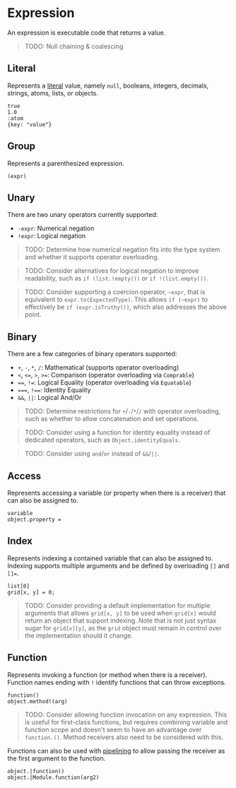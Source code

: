 # Expression

An expression is executable code that returns a value.

> TODO: Null chaining & coalescing

## Literal

Represents a [literal](Literals.md) value, namely `null`, booleans, integers,
decimals, strings, atoms, lists, or objects.

```
true
1.0
:atom
{key: "value"}
```

## Group

Represents a parenthesized expression.

```
(expr)
```

## Unary

There are two unary operators currently supported:

 - `-expr`: Numerical negation
 - `!expr`: Logical negation

> TODO: Determine how numerical negation fits into the type system and whether
> it supports operator overloading.

> TODO: Consider alternatives for logical negation to improve readability, such
> as `if (list.!empty())` or `if !(list.empty())`.

> TODO: Consider supporting a coercion operator, `~expr`, that is equivalent to
> `expr.to(ExpectedType)`. This allows `if (~expr)` to effectively be
> `if (expr.isTruthy())`, which also addresses the above point.

## Binary

There are a few categories of binary operators supported:

 - `+`, `-`, `*`, `/`: Mathematical (supports operator overloading)
 - `<`, `<=`, `>`, `>=`: Comparison (operator overloading via `Comprable`)
 - `==`, `!=`: Logical Equality (operator overloading via `Equatable`)
 - `===`, `!==`: Identity Equality
 - `&&`, `||`: Logical And/Or

> TODO: Determine restrictions for `+`/`-`/`*`/`/` with operator overloading,
> such as whether to allow concatenation and set operations.

> TODO: Consider using a function for identity equality instead of dedicated
> operators, such as `Object.identityEquals`.

> TODO: Consider using `and`/`or` instead of `&&`/`||`. 

## Access

Represents accessing a variable (or property when there is a receiver) that can
also be assigned to.

```
variable
object.property = 
```

## Index

Represents indexing a contained variable that can also be assigned to. Indexing
supports multiple arguments and be defined by overloading `[]` and `[]=`.

```
list[0]
grid[x, y] = 0;
```

> TODO: Consider providing a default implementation for multiple arguments that
> allows `grid[x, y]` to be used when `grid[x]` would return an object that
> support indexing. Note that is not just syntax sugar for `grid[x][y]`, as the
> `grid` object must remain in control over the implementation should it change.

## Function

Represents invoking a function (or method when there is a receiver). Function
names ending with `!` identify functions that can throw exceptions.

```
function()
object.method!(arg)
```

> TODO: Consider allowing function invocation on any expression. This is useful
> for first-class functions, but requires combining variable and function scope
> and doesn't seem to have an advantage over `function.()`. Method receivers
> also need to be considered with this.

Functions can also be used with [pipelining](Pipelining.md) to allow passing the
receiver as the first argument to the function.

```
object.|function()
object.|Module.function(arg2)
```
